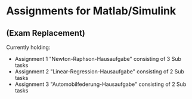 # Assignments for Matlab/Simulink
## (Exam Replacement)

Currently holding:
- Assignment 1 "Newton-Raphson-Hausaufgabe"
    consisting of 3 Sub tasks
- Assignment 2 "Linear-Regression-Hausaufgabe"
    consisting of 2 Sub tasks
- Assignment 3 "Automobilfederung-Hausaufgabe"
    consisting of 2 Sub tasks
